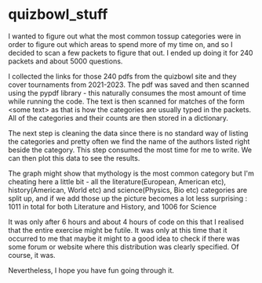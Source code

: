 # quizbowl_stuff

I wanted to figure out what the most common tossup categories were in order to figure out which areas to spend more of my time on, and so I decided to scan a few packets to figure that out. I ended up doing
it for 240 packets and about 5000 questions.

I collected the links for those 240 pdfs from the quizbowl site and they cover tournaments from 2021-2023. The pdf was saved and then scanned using the pypdf library - this naturally consumes the most amount of time while running the code. The text is then scanned
for matches of the form \<some text\> as that is how the categories are usually typed in the packets. All of the categories and their counts are then stored in a dictionary.

The next step is cleaning the data since there is no standard way of listing the categories and pretty often we find the name of the authors listed right beside the category. This step consumed the most time for me to write.
We can then plot this data to see the results.

The graph might show that mythology is the most common category but I'm cheating here a little bit - all the literature(European, American etc), history(American, World etc) and science(Physics, Bio etc) categories are split
up, and if we add those up the picture becomes a lot less surprising : 1011 in total for both Literature and History, and 1006 for Science

It was only after 6 hours and about 4 hours of code on this that I realised that the entire exercise might be futile. It was only at this time that it occurred to me that maybe it might to a good idea to check if there was some forum or website
where this distribution was clearly specified. Of course, it was.

Nevertheless, I hope you have fun going through it.

